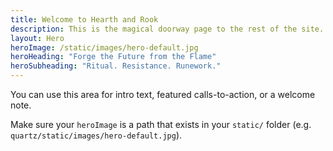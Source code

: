```yaml
---
title: Welcome to Hearth and Rook
description: This is the magical doorway page to the rest of the site.
layout: Hero
heroImage: /static/images/hero-default.jpg
heroHeading: "Forge the Future from the Flame"
heroSubheading: "Ritual. Resistance. Runework."
---
```


You can use this area for intro text, featured calls-to-action, or a welcome note.

Make sure your `heroImage` is a path that exists in your `static/` folder (e.g. `quartz/static/images/hero-default.jpg`).
